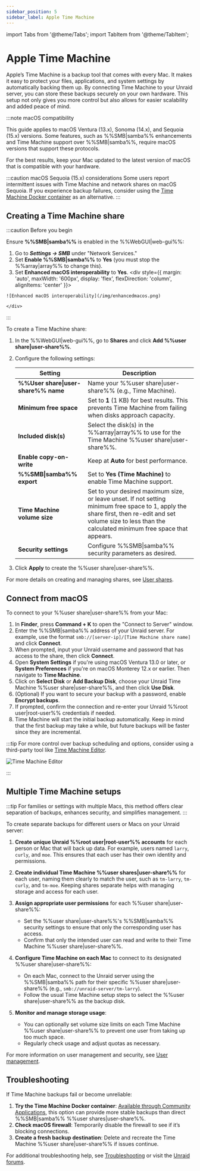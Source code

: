 ```yaml
---
sidebar_position: 5
sidebar_label: Apple Time Machine
---
```


import Tabs from '@theme/Tabs';
import TabItem from '@theme/TabItem';

# Apple Time Machine

Apple’s Time Machine is a backup tool that comes with every Mac. It makes it easy to protect your files, applications, and system settings by automatically backing them up. By connecting Time Machine to your Unraid server, you can store these backups securely on your own hardware. This setup not only gives you more control but also allows for easier scalability and added peace of mind.

:::note macOS compatibility

This guide applies to macOS Ventura (13.x), Sonoma (14.x), and Sequoia (15.x) versions. Some features, such as %%SMB|samba%% enhancements and Time Machine support over %%SMB|samba%%, require macOS versions that support these protocols.

For the best results, keep your Mac updated to the latest version of macOS that is compatible with your hardware.

:::caution macOS Sequoia (15.x) considerations
Some users report intermittent issues with Time Machine and network shares on macOS Sequoia. If you experience backup failures, consider using the [Time Machine Docker container](https://unraid.net/community/apps?q=time+machine#r) as an alternative.
:::


## Creating a Time Machine share

:::caution Before you begin

Ensure **%%SMB|samba%%** is enabled in the %%WebGUI|web-gui%%:

  1. Go to ***Settings → SMB*** under "Network Services."
  2. Set **Enable %%SMB|samba%%** to **Yes** (you must stop the %%array|array%% to change this).
  3. Set **Enhanced macOS interoperability** to **Yes**.
    <div style={{ margin: 'auto', maxWidth: '600px', display: 'flex', flexDirection: 'column', alignItems: 'center' }}>

    ![Enhanced macOS interoperability](/img/enhancedmacos.png)

    </div>
:::

To create a Time Machine share:

1. In the %%WebGUI|web-gui%%, go to **Shares** and click **Add %%user share|user-share%%**.
2. Configure the following settings:

    | Setting                     | Description                                                                                  |
    |-----------------------------|----------------------------------------------------------------------------------------------|
    | **%%User share&#124;user-share%% name**              | Name your %%user share&#124;user-share%% (e.g., Time Machine).                                                       |
    | **Minimum free space**      | Set to **1** (1 KB) for best results. This prevents Time Machine from failing when disks approach capacity. |
    | **Included disk(s)**        | Select the disk(s) in the %%array&#124;array%% to use for the Time Machine %%user share&#124;user-share%%.                          |
    | **Enable copy-on-write**    | Keep at **Auto** for best performance.                                                      |
    | **%%SMB&#124;samba%% export**              | Set to **Yes (Time Machine)** to enable Time Machine support.                               |
    | **Time Machine volume size**| Set to your desired maximum size, or leave unset. If not setting minimum free space to 1, apply the share first, then re-edit and set volume size to less than the calculated minimum free space that appears. |
    | **Security settings**       | Configure %%SMB&#124;samba%% security parameters as desired.                                               |

3. Click **Apply** to create the %%user share|user-share%%.

For more details on creating and managing shares, see [User shares](./shares.md).

## Connect from macOS

To connect to your %%user share|user-share%% from your Mac:

1. In **Finder**, press **Command + K** to open the "Connect to Server" window.
2. Enter the %%SMB|samba%% address of your Unraid server. For example, use the format `smb://[server-ip]/[Time Machine share name]` and click **Connect**.
3. When prompted, input your Unraid username and password that has access to the share, then click **Connect**.
4. Open **System Settings** if you're using macOS Ventura 13.0 or later, or **System Preferences** if you're on macOS Monterey 12.x or earlier. Then navigate to **Time Machine**.
5. Click on **Select Disk** or **Add Backup Disk**, choose your Unraid Time Machine %%user share|user-share%%, and then click **Use Disk**.
6. (Optional) If you want to secure your backup with a password, enable **Encrypt backups**.
7. If prompted, confirm the connection and re-enter your Unraid %%root user|root-user%% credentials if needed.
8. Time Machine will start the initial backup automatically. Keep in mind that the first backup may take a while, but future backups will be faster since they are incremental.

:::tip
For more control over backup scheduling and options, consider using a third-party tool like [Time Machine Editor](https://tclementdev.com/timemachineeditor/).
<div style={{ margin: 'auto', maxWidth: '600px', display: 'flex', flexDirection: 'column', alignItems: 'center' }}>

![Time Machine Editor](/img/TimeMachineEditor.png)

</div>
:::

## Multiple Time Machine setups

:::tip
For families or settings with multiple Macs, this method offers clear separation of backups, enhances security, and simplifies management.
:::

To create separate backups for different users or Macs on your Unraid server:

1. **Create unique Unraid %%root user|root-user%% accounts** for each person or Mac that will back up data. For example, users named `larry`, `curly`, and `moe`. This ensures that each user has their own identity and permissions.

2. **Create individual Time Machine %%user shares|user-share%%** for each user, naming them clearly to match the user, such as `tm-larry`, `tm-curly`, and `tm-moe`. Keeping shares separate helps with managing storage and access for each user.

3. **Assign appropriate user permissions** for each %%user share|user-share%%:
   - Set the %%user share|user-share%%'s %%SMB|samba%% security settings to ensure that only the corresponding user has access.
   - Confirm that only the intended user can read and write to their Time Machine %%user share|user-share%%.

4. **Configure Time Machine on each Mac** to connect to its designated %%user share|user-share%%:
   - On each Mac, connect to the Unraid server using the %%SMB|samba%% path for their specific %%user share|user-share%% (e.g., `smb://unraid-server/tm-larry`).
   - Follow the usual Time Machine setup steps to select the %%user share|user-share%% as the backup disk.

5. **Monitor and manage storage usage**:
   - You can optionally set volume size limits on each Time Machine %%user share|user-share%% to prevent one user from taking up too much space.
   - Regularly check usage and adjust quotas as necessary.

For more information on user management and security, see [User management](../../system-administration/secure-your-server/user-management.md).

## Troubleshooting

If Time Machine backups fail or become unreliable:

1. **Try the Time Machine Docker container**: [Available through Community Applications](https://unraid.net/community/apps?q=time+machine#r), this option can provide more stable backups than direct %%SMB|samba%% %%user shares|user-share%%.
2. **Check macOS firewall**: Temporarily disable the firewall to see if it’s blocking connections.
3. **Create a fresh backup destination**: Delete and recreate the Time Machine %%user share|user-share%% if issues continue.

For additional troubleshooting help, see [Troubleshooting](../../troubleshooting/troubleshooting.md) or visit the [Unraid forums](https://forums.unraid.net/).
